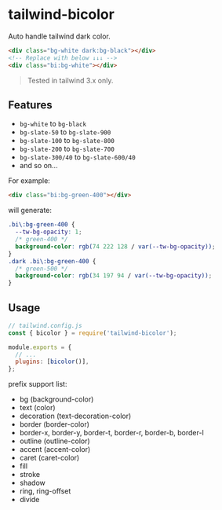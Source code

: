 # tailwind-bicolor

Auto handle tailwind dark color.

```html
<div class="bg-white dark:bg-black"></div>
<!-- Replace with below ↓↓↓ -->
<div class="bi:bg-white"></div>
```

> Tested in tailwind 3.x only.

## Features

- `bg-white` to `bg-black`
- `bg-slate-50` to `bg-slate-900`
- `bg-slate-100` to `bg-slate-800`
- `bg-slate-200` to `bg-slate-700`
- `bg-slate-300/40` to `bg-slate-600/40`
- and so on...

For example:

```html
<div class="bi:bg-green-400"></div>
```

will generate:

```css
.bi\:bg-green-400 {
  --tw-bg-opacity: 1;
  /* green-400 */
  background-color: rgb(74 222 128 / var(--tw-bg-opacity));
}
.dark .bi\:bg-green-400 {
  /* green-500 */
  background-color: rgb(34 197 94 / var(--tw-bg-opacity));
}
```

## Usage

```javascript
// tailwind.config.js
const { bicolor } = require('tailwind-bicolor');

module.exports = {
  // ...
  plugins: [bicolor()],
};
```

prefix support list:

- bg (background-color)
- text (color)
- decoration (text-decoration-color)
- border (border-color)
- border-x, border-y, border-t, border-r, border-b, border-l
- outline (outline-color)
- accent (accent-color)
- caret (caret-color)
- fill
- stroke
- shadow
- ring, ring-offset
- divide
